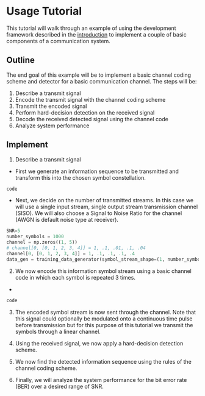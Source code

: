 # Usage Tutorial
This tutorial will walk through an example of using the development framework described in the [introduction](framework.md) to implement a couple of basic components of a communication system.

##  Outline
The end goal of this example will be to implement a basic  channel coding scheme and detector for a basic communication channel. The steps will be:

1.  Describe a transmit signal
2.  Encode the transmit signal with the channel coding scheme
3.  Transmit the encoded signal
4.  Perform hard-decision detection on the received signal
5.  Decode the received detected signal using the channel code
6.  Analyze system performance

##  Implement
1. Describe a transmit signal
  *   First we generate an information sequence to be transmitted and transform this into the chosen symbol constellation.

  ```python
  code
  ```
  * Next, we decide on the number of transmitted streams. In this case we will use a single input stream, single output stream transmission channel (SISO). We will also choose a Signal to Noise Ratio for the channel (AWGN is default noise type at receiver).
  ```python
  SNR=5
  number_symbols = 1000
  channel = np.zeros((1, 5))
  # channel[0, [0, 1, 2, 3, 4]] = 1, .1, .01, .1, .04
  channel[0, [0, 1, 2, 3, 4]] = 1, .1, .1, .1, .4
  data_gen = training_data_generator(symbol_stream_shape=(1, number_symbols), SNR=SNR, plot=True, channel=channel)
```
2.  We now encode this information symbol stream using a basic channel code in which each symbol is repeated 3 times.
  *
  ```python
  code
  ```

3.  The encoded symbol stream is now sent through the channel. Note that this signal could optionally be modulated onto a continuous time pulse before transmission but for this purpose of this tutorial we transmit the symbols through a linear channel.


4.  Using the received signal, we now apply a hard-decision detection scheme.

5. We now find the detected information sequence using the rules of the channel coding scheme.

6.  Finally, we will analyze the system performance for the bit error rate (BER) over a desired range of SNR.
